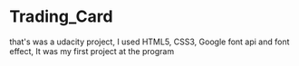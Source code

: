 # Trading_Card
that's was a udacity project, I used HTML5, CSS3, Google font api and font effect, It was my first project at the program 
